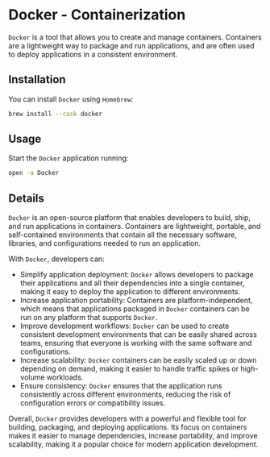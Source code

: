 # Docker - Containerization

`Docker` is a tool that allows you to create and manage containers.
Containers are a lightweight way to package and run applications, and are often used to deploy applications in a consistent environment.

## Installation

You can install `Docker` using `Homebrew`:

```bash
brew install --cask docker
```

## Usage

Start the `Docker` application running:

```bash
open -a Docker
```

## Details

`Docker` is an open-source platform that enables developers to build, ship, and run applications in containers.
Containers are lightweight, portable, and self-contained environments that contain all the necessary software, libraries, and configurations needed to run an application.

With `Docker`, developers can:

-   Simplify application deployment: `Docker` allows developers to package their applications and all their dependencies into a single container, making it easy to deploy the application to different environments.
-   Increase application portability: Containers are platform-independent, which means that applications packaged in `Docker` containers can be run on any platform that supports `Docker`.
-   Improve development workflows: `Docker` can be used to create consistent development environments that can be easily shared across teams, ensuring that everyone is working with the same software and configurations.
-   Increase scalability: `Docker` containers can be easily scaled up or down depending on demand, making it easier to handle traffic spikes or high-volume workloads.
-   Ensure consistency: `Docker` ensures that the application runs consistently across different environments, reducing the risk of configuration errors or compatibility issues.

Overall, `Docker` provides developers with a powerful and flexible tool for building, packaging, and deploying applications.
Its focus on containers makes it easier to manage dependencies, increase portability, and improve scalability, making it a popular choice for modern application development.
